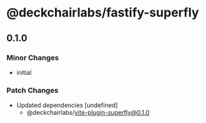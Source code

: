 # @deckchairlabs/fastify-superfly

## 0.1.0

### Minor Changes

- initial

### Patch Changes

- Updated dependencies [undefined]
  - @deckchairlabs/vite-plugin-superfly@0.1.0
